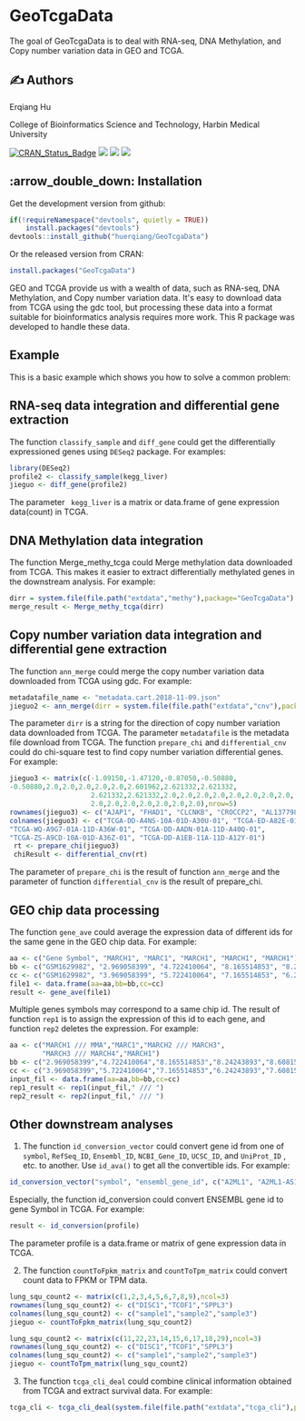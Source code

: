 

# GeoTcgaData

The goal of GeoTcgaData is to deal with RNA-seq, DNA Methylation, and Copy 
number variation data in GEO and TCGA.

## :writing_hand: Authors
Erqiang Hu

College of Bioinformatics Science and Technology, Harbin Medical University

[![CRAN_Status_Badge](http://www.r-pkg.org/badges/version/GeoTcgaData?color=green)](https://cran.r-project.org/package=GeoTcgaData)
![](https://cranlogs.r-pkg.org/badges/grand-total/GeoTcgaData?color=green)
![](https://cranlogs.r-pkg.org/badges/GeoTcgaData?color=green)
![](https://cranlogs.r-pkg.org/badges/last-week/GeoTcgaData?color=green)

## :arrow\_double\_down: Installation

Get the development version from github:

```r
if(!requireNamespace("devtools", quietly = TRUE))
    install.packages("devtools")
devtools::install_github("huerqiang/GeoTcgaData")
```
Or  the released version from CRAN:

``` r
install.packages("GeoTcgaData")
```
GEO and TCGA provide us with a wealth of data, such as RNA-seq, DNA Methylation,  and Copy number variation data. It's easy to download data from TCGA using the  gdc tool, but processing these data into a format suitable for bioinformatics  analysis requires more work. This R package was developed to handle these data.

## Example

This is a basic example which shows you how to solve a common problem:

## RNA-seq data integration and differential gene extraction
The function `classify_sample` and `diff_gene` could get the differentially expressioned genes using `DESeq2` package. For examples:
```r
library(DESeq2)
profile2 <- classify_sample(kegg_liver) 
jieguo <- diff_gene(profile2)
```

The parameter ` kegg_liver` is a matrix or data.frame of gene expression data(count) in TCGA.

## DNA Methylation data integration 
The function Merge_methy_tcga could Merge methylation data downloaded from TCGA. This makes it easier to extract differentially methylated genes in the downstream analysis. For example:

```r
dirr = system.file(file.path("extdata","methy"),package="GeoTcgaData")
merge_result <- Merge_methy_tcga(dirr)
```

## Copy number variation data integration and differential gene extraction
The function `ann_merge` could merge the copy number variation data downloaded from TCGA using gdc. For example:

```r
metadatafile_name <- "metadata.cart.2018-11-09.json"
jieguo2 <- ann_merge(dirr = system.file(file.path("extdata","cnv"),package="GeoTcgaData"),metadatafile=metadatafile_name)
```

The parameter `dirr` is a string for the direction of copy number variation data downloaded from TCGA. The parameter `metadatafile` is the metadata file download from TCGA.
The function `prepare_chi` and `differential_cnv` could do chi-square test to find copy number variation differential genes. For example:

```r
jieguo3 <- matrix(c(-1.09150,-1.47120,-0.87050,-0.50880,
-0.50880,2.0,2.0,2.0,2.0,2.0,2.601962,2.621332,2.621332,
                    2.621332,2.621332,2.0,2.0,2.0,2.0,2.0,2.0,2.0,2.0,
                    2.0,2.0,2.0,2.0,2.0,2.0,2.0),nrow=5)
rownames(jieguo3) <- c("AJAP1", "FHAD1", "CLCNKB", "CROCCP2", "AL137798.3")
colnames(jieguo3) <- c("TCGA-DD-A4NS-10A-01D-A30U-01", "TCGA-ED-A82E-01A-11D-A34Y-01", 
"TCGA-WQ-A9G7-01A-11D-A36W-01", "TCGA-DD-AADN-01A-11D-A40Q-01", 
"TCGA-ZS-A9CD-10A-01D-A36Z-01", "TCGA-DD-A1EB-11A-11D-A12Y-01")
 rt <- prepare_chi(jieguo3)
 chiResult <- differential_cnv(rt)
```

The parameter of `prepare_chi` is the result of function `ann_merge` and the parameter of function `differential_cnv` is the result of prepare_chi.

## GEO chip data processing
The function `gene_ave` could average the expression data of different ids for the same gene in the GEO chip data. For example:

```r
aa <- c("Gene Symbol", "MARCH1", "MARC1", "MARCH1", "MARCH1", "MARCH1")
bb <- c("GSM1629982", "2.969058399", "4.722410064", "8.165514853", "8.24243893", "8.60815086")
cc <- c("GSM1629982", "3.969058399", "5.722410064", "7.165514853", "6.24243893", "7.60815086")
file1 <- data.frame(aa=aa,bb=bb,cc=cc)
result <- gene_ave(file1)
```

Multiple genes symbols may correspond to a same chip id. The result of function `rep1` is to assign the expression of this id to each gene, and function `rep2` deletes the expression. For example:

```r
aa <- c("MARCH1 /// MMA","MARC1","MARCH2 /// MARCH3",
        "MARCH3 /// MARCH4","MARCH1")
bb <- c("2.969058399","4.722410064","8.165514853","8.24243893","8.60815086")
cc <- c("3.969058399","5.722410064","7.165514853","6.24243893","7.60815086")
input_fil <- data.frame(aa=aa,bb=bb,cc=cc)
rep1_result <- rep1(input_fil," /// ")
rep2_result <- rep2(input_fil," /// ")
```

## Other downstream analyses

1. The function `id_conversion_vector` could convert gene id from one of `symbol`, `RefSeq_ID`, `Ensembl_ID`, `NCBI_Gene_ID`, `UCSC_ID`, and `UniProt_ID` , etc. to another. Use `id_ava()` to get all the convertible ids. For example:

```r
id_conversion_vector("symbol", "ensembl_gene_id", c("A2ML1", "A2ML1-AS1", "A4GALT", "A12M1", "AAAS")) 

```


Especially, the function id_conversion could convert  ENSEMBL gene id to gene Symbol in TCGA. For example:

```r
result <- id_conversion(profile)
```

The parameter profile is a data.frame or matrix of gene expression data in TCGA.

2. The function `countToFpkm_matrix` and `countToTpm_matrix` could convert count data to FPKM or TPM data.

```r
lung_squ_count2 <- matrix(c(1,2,3,4,5,6,7,8,9),ncol=3)
rownames(lung_squ_count2) <- c("DISC1","TCOF1","SPPL3")
colnames(lung_squ_count2) <- c("sample1","sample2","sample3")
jieguo <- countToFpkm_matrix(lung_squ_count2)
```

```r
lung_squ_count2 <- matrix(c(11,22,23,14,15,6,17,18,29),ncol=3)
rownames(lung_squ_count2) <- c("DISC1","TCOF1","SPPL3")
colnames(lung_squ_count2) <- c("sample1","sample2","sample3")
jieguo <- countToTpm_matrix(lung_squ_count2)
```
3. The function `tcga_cli_deal` could combine clinical information obtained from TCGA and extract survival data. For example:

```r
tcga_cli <- tcga_cli_deal(system.file(file.path("extdata","tcga_cli"),package="GeoTcgaData"))
```

